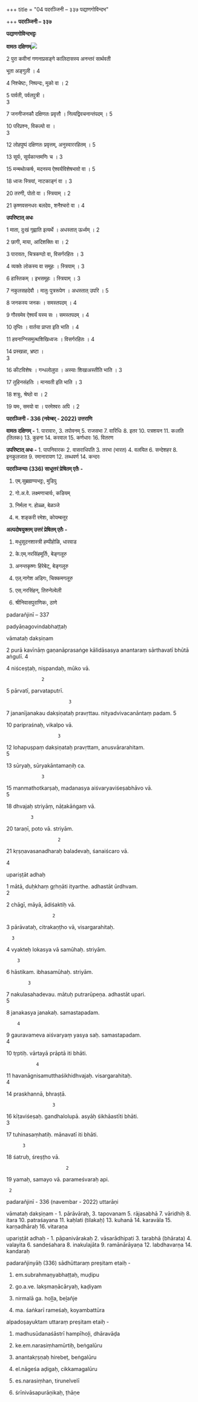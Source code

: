 +++
title = "04 पदरञ्जिनी – ३३७ पद्याणगोविन्दभ"

+++
**पदरञ्जिनी – ३३७**

**पद्याणगोविन्दभट्टः**

**वामतः दक्षिणम्**![](magazine_images/img-1669822262Padaranjini.JPG)

2  पुरा कवीनां गणनाप्रसङ्गे कालिदासस्य अनन्तरं सार्थवती

 भूता अङ्गुली । 4

4  निश्चेष्टः, निष्पन्दः, मूको वा ।
2

5  पार्वती, पर्वतपुत्री ।                      
  3

7  जननीजनकौ दक्षिणतः प्रवृत्तौ । नित्यद्विवचनान्तंपदम् ।  5

10  परिप्रश्नः, विकल्पो वा ।                     
 3

12  लोहपुष्पं दक्षिणतः प्रवृत्तम्, अनुस्वाररहितम् । 5

13  सूर्यः, सूर्यकान्तमणिः च ।                     3

15  मन्मथोत्कर्षः, मदनस्य ऐश्वर्यविशेषभावो वा । 5

18  ध्वजः स्त्रियां, नाटकाङ्गं वा । 3

20  तरणी, पोतो वा । स्त्रियाम् ।                   2

21 कृष्णवसनधरः बलदेवः, शनैश्चरो वा ।             4

**उपरिष्टात् अधः**

1  माता, दुःखं गृह्णाति इत्यर्थे । अधस्तात् ऊर्ध्वम् ।      2

2  छागी, माया, आदिशक्तिः वा ।                 2

3  पारावतः, चित्रकण्ठो वा, विसर्गरहितः ।          3

4  व्यक्तेः लोकस्य वा समूहः । स्त्रियाम् ।            3

6  हास्तिकम् । इभसमूहः । स्त्रियाम् ।              3

7  नकुलसहदेवौ । मातुः पुत्ररूपेण । अधस्तात् उपरि ।   5

8  जनकस्य जनकः । समस्तपदम् ।               4

9  गौरवमेव ऐश्वर्यं यस्य सः । समस्तपदम् ।         4

10  तृप्तिः । वार्तया प्राप्ता इति भाति ।             4

11  हवनाग्निसमुत्थशिखिध्वजः । विसर्गरहितः ।       4

14  प्रस्खन्ना, भ्रष्टा ।                       
3

16  कीटविशेषः । गन्धलोलुपा । अस्याः शिखाअस्तीति भाति । 3

17  तुहिनसंहतिः । मानवती इति भाति ।           3

18  शत्रुः, श्रेष्ठो वा ।                        2

19  यमः, समयो वा । परमेश्वरः अपि ।            2

**पदरञ्जिनी - 336 (नवेम्बर् - 2022) उत्तराणि**

**वामतः दक्षिणम् -** 1. पारावारः, 3. तपोवनम् 5. राजसभा 7. वारिधिः 8. इतर 10. पत्रशयन 11. कःलति (तिलकः) 13. कुहना 14. करवाल 15. कर्णधारः 16. वितरण

**उपरिष्टात् अधः -** 1. पापनिवारकः 2. वासराधिपति 3. तरभा (भारत) 4. वलयित 6. सन्देशहर 8. इनकुलजात 9. रमानारायण 12. लब्धवर्ण 14. कन्दरः



**पदरञ्जिन्याः (336) साधूत्तरं प्रेषितम् एतैः -**

1. एम्.सुब्रह्मण्यभट्टः, मुडिपु

2. गो.अ.वे. लक्ष्मणाचार्यः, कडियम्

3. निर्मला ग. होळ्ळ, बेळञ्जे

4. म. शङ्करी रमेशः, कोयम्बत्तूर



**अल्पदोषयुक्तम् उत्तरं प्रेषितम् एतैः -**

1. मधुसूदनशास्त्री हम्पीहोळि, धारवाड

2. के.एम्.नरसिंहमूर्तिः, बेङ्गलूरु

3. अनन्तकृष्णः हिरेबेट्, बेङ्गलूरु

4. एल्.नागेश अडिगः, चिक्कमगलूरु

5. एस्.नरसिंहन्, तिरुनेल्वेली

6. श्रीनिवासपुराणिकः, ठाणे



padarañjinī – 337

padyāṇagovindabhaṭṭaḥ

vāmataḥ dakṣiṇam

2  purā kavīnāṃ gaṇanāprasaṅge kālidāsasya anantaraṃ sārthavatī
bhūtā aṅgulī. 4

4  niśceṣṭaḥ, niṣpandaḥ, mūko vā.                
                                   
                 2

5  pārvatī, parvataputrī.                    
                                   
                           3

7  jananījanakau dakṣiṇataḥ pravṛttau. nityadvivacanāntaṃ padam. 
                   5

10  paripraśnaḥ, vikalpo vā.                    
                                   
                       3

12  lohapuṣpaṃ dakṣiṇataḥ pravṛttam, anusvārarahitam.       
                             5

13  sūryaḥ, sūryakāntamaṇiḥ ca.                  
                                   
                 3

15  manmathotkarṣaḥ, madanasya aiśvaryaviśeṣabhāvo vā.       
                         5

18  dhvajaḥ striyāṃ, nāṭakāṅgaṃ vā.                
                                   
             3

20  taraṇī, poto vā. striyām.                   
                                   
                       2

21 kṛṣṇavasanadharaḥ baladevaḥ, śanaiścaro vā.          
                                   
4

upariṣṭāt adhaḥ

1  mātā, duḥkhaṃ gṛhṇāti ityarthe. adhastāt ūrdhvam.       
                              2

2  chāgī, māyā, ādiśaktiḥ vā.                  
                                   
                     2

3  pārāvataḥ, citrakaṇṭho vā, visargarahitaḥ.          
                                   
      3

4  vyakteḥ lokasya vā samūhaḥ. striyām.             
                                   
        3

6  hāstikam. ibhasamūhaḥ. striyām.                
                                   
            3

7  nakulasahadevau. mātuḥ putrarūpeṇa. adhastāt upari.      
                          5

8  janakasya janakaḥ. samastapadam.               
                                   
        4

9  gauravameva aiśvaryaṃ yasya saḥ. samastapadam.        
                            4

10  tṛptiḥ. vārtayā prāptā iti bhāti.               
                                   
               4

11  havanāgnisamutthaśikhidhvajaḥ. visargarahitaḥ.         
                               4

14  praskhannā, bhraṣṭā.                      
                                   
                     3

16  kīṭaviśeṣaḥ. gandhalolupā. asyāḥ śikhāastīti bhāti.      
                                3

17  tuhinasaṃhatiḥ. mānavatī iti bhāti.              
                                   
          3

18  śatruḥ, śreṣṭho vā.                      
                                   
                          2

19  yamaḥ, samayo vā. parameśvaraḥ api.              
                                   
     2

padarañjinī - 336 (navembar - 2022) uttarāṇi

vāmataḥ dakṣiṇam - 1. pārāvāraḥ, 3. tapovanam 5. rājasabhā 7. vāridhiḥ 8. itara 10. patraśayana 11. kaḥlati (tilakaḥ) 13. kuhanā 14. karavāla 15. karṇadhāraḥ 16. vitaraṇa

upariṣṭāt adhaḥ - 1. pāpanivārakaḥ 2. vāsarādhipati 3. tarabhā (bhārata) 4. valayita 6. sandeśahara 8. inakulajāta 9. ramānārāyaṇa 12. labdhavarṇa 14. kandaraḥ



padarañjinyāḥ (336) sādhūttaraṃ preṣitam etaiḥ -

1. em.subrahmaṇyabhaṭṭaḥ, muḍipu

2. go.a.ve. lakṣmaṇācāryaḥ, kaḍiyam

3. nirmalā ga. hoḻḻa, beḻañje

4. ma. śaṅkarī rameśaḥ, koyambattūra



alpadoṣayuktam uttaraṃ preṣitam etaiḥ -

1. madhusūdanaśāstrī hampīhoḻi, dhāravāḍa

2. ke.em.narasiṃhamūrtiḥ, beṅgalūru

3. anantakṛṣṇaḥ hirebeṭ, beṅgalūru

4. el.nāgeśa aḍigaḥ, cikkamagalūru

5. es.narasiṃhan, tirunelvelī

6. śrīnivāsapurāṇikaḥ, ṭhāṇe
